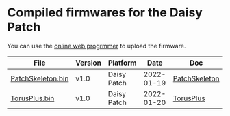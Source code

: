 # Compiled firmwares for the Daisy Patch


You can use the [online web progrmmer](https://electro-smith.github.io/Programmer/) to upload the firmware.



| File          | Version  | Platform    |Date        |  Doc |
|---------------|----------|-------------|------------|------|
| [PatchSkeleton.bin](PatchSkeleton.bin)    | v1.0     | Daisy Patch | 2022-01-19 | [PatchSkeleton](../patch_algodaisy/PatchSkeleton/README.md) |
| [TorusPlus.bin](TorusPlus.bin)            | v1.0     | Daisy Patch | 2022-01-20 | [TorusPlus](../patch_algodaisy/TorusPlus/README.md) |